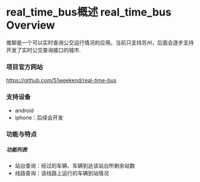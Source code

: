 
# real_time_bus概述 real_time_bus Overview
推聊是一个可以实时查询公交运行情况的应用。当前只支持苏州，后面会逐步支持开发了实时公交查询接口的城市.


### 项目官方网站
<https://github.com/51weekend/real-time-bus>

### 支持设备

* android
* iphone：后续会开发

### 功能与特点
  
##### 功能列表

* 站台查询：经过的车辆、车辆到达该站台所剩余站数
* 线路查询：该线路上运行的车辆到站情况

